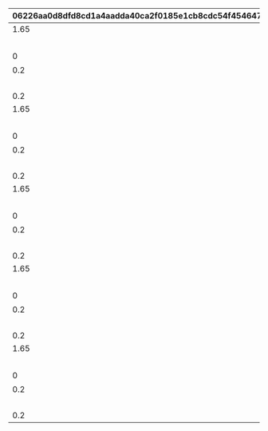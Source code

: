 |06226aa0d8dfd8cd1a4aadda40ca2f0185e1cb8cdc54f4546470d34ca86fc664|e3e5c21547eada91984693b439df4111d29b6bbb04c3e665677fb8db9676393b|0b8b059f85fdfcc7b11f5961197fe571624a7ef3e125375337c720f4f23574ba|5ae1829bb1f9f61e3024713a920ca2205db0ad392df15dfee5504160deccfe48|8d0d3e7473d4e124dfd09721dca2c3c46bd2176cdf92cd7edf6ea114cc5dac51|4eb02968c98d456f1985806ae7c2c56131b26b71ce09e651824226fa913c40cb|a607ccb9d1480cb548e874359a0f03eee20fe25baf9bd6800e677d32f42e828a|946f3b055c521e638827fc6b32ad400f01acaa3f65c0fdc10b41d7310543eabf|0bec5ed69b0836c8ebb9510bd6ff0c57161121ac63c8d2e931bb6253199446fd|3df4a34ca651bff6cf0b207749ebfb2eb22fdb9ea258b9888e4617defaa126f2|ce00fdae17268dd24969a05067fd5b20b2d35aa3e331dbc86cff754c7aa9f288|
| --- | --- | --- | --- | --- | --- | --- | --- | --- | --- | --- |
|1.65|1|1|100|118511|1001|taq_karin_idle|72|1|-194|1|
||1||0|vo_minigame_1009_top_001|1002||0|vo_minigame_1009||21|
|0|1|0|8|賞品も用意して\nいますので頑張って\nくださいね♪|1003|0|0|118511|0|11|
|0.2|1||1|taq_karin_talk_normal|1004|||118511||3|
||1||||1005|||1003||91|
|0.2|1||1|taq_karin_idle|1006|||118511||3|
|1.65|2|1|100|118511|2001|taq_karin_idle|72|1|-194|1|
||2||0|vo_minigame_1009_top_002|2002||0|vo_minigame_1009||21|
|0|2|0|8|みなさんの知識が\n試されますよ|2003|0|0|118511|0|11|
|0.2|2||1|taq_karin_talk_thinking|2004|||118511||3|
||2||||2005|||2003||91|
|0.2|2||1|taq_karin_idle|2006|||118511||3|
|1.65|3|1|100|118511|3001|taq_karin_idle|72|1|-194|1|
||3||0|vo_minigame_1009_top_003|3002||0|vo_minigame_1009||21|
|0|3|0|8|世の中にはまだまだ\n知らないことが\nたくさんあるんですね|3003|0|0|118511|0|11|
|0.2|3||1|taq_karin_talk_surprise|3004|||118511||3|
||3||||3005|||3003||91|
|0.2|3||1|taq_karin_idle|3006|||118511||3|
|1.65|4|1|100|118511|4001|taq_karin_idle|72|1|-194|1|
||4||0|vo_minigame_1009_top_004|4002||0|vo_minigame_1009||21|
|0|4|0|8|わからないときは\n勘に頼ってみても\nいいと思います|4003|0|0|118511|0|11|
|0.2|4||1|taq_karin_talk_normal2|4004|||118511||3|
||4||||4005|||4003||91|
|0.2|4||1|taq_karin_idle|4006|||118511||3|
|1.65|5|1|100|118511|5001|taq_karin_idle|72|1|-194|1|
||5||0|vo_minigame_1009_top_005|5002||0|vo_minigame_1009||21|
|0|5|0|7|仲よく協力して\n全問正解を\n目指してくださいね♪|5003|0|0|118511|0|11|
|0.2|5||1|taq_karin_talk_joy3|5004|||118511||3|
||5||||5005|||5003||91|
|0.2|5||1|taq_karin_idle|5006|||118511||3|